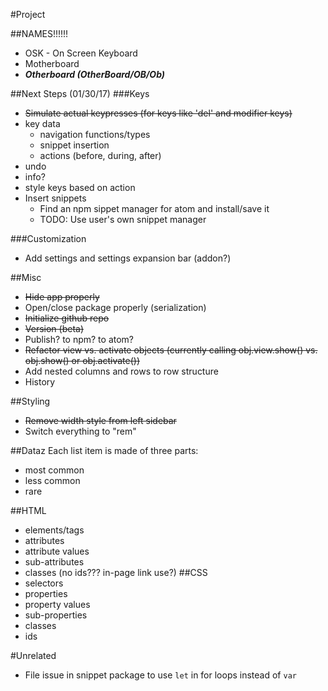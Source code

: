 #Project

##NAMES!!!!!!
- OSK - On Screen Keyboard
- Motherboard
- ***Otherboard (OtherBoard/OB/Ob)***

##Next Steps (01/30/17)
###Keys
- ~~Simulate actual keypresses (for keys like 'del' and modifier keys)~~
- key data
  - navigation functions/types
  - snippet insertion
  - actions (before, during, after)
- undo
- info?
- style keys based on action
- Insert snippets
  - Find an npm sippet manager for atom and install/save it
  - TODO: Use user's own snippet manager

###Customization
- Add settings and settings expansion bar (addon?)

##Misc
- ~~Hide app properly~~
- Open/close package properly (serialization)
- ~~Initialize github repo~~
- ~~Version (beta)~~
- Publish? to npm? to atom?
- ~~Refactor view vs. activate objects (currently calling obj.view.show() vs. obj.show() or obj.activate())~~
- Add nested columns and rows to row structure
- History

##Styling
- ~~Remove width style from left sidebar~~
- Switch everything to "rem"

##Dataz
Each list item is made of three parts:
- most common
- less common
- rare

##HTML
- elements/tags
- attributes
- attribute values
- sub-attributes
- classes (no ids??? in-page link use?)
##CSS
- selectors
- properties
- property values
- sub-properties
- classes
- ids

#Unrelated
- File issue in snippet package to use `let` in for loops instead of `var`
